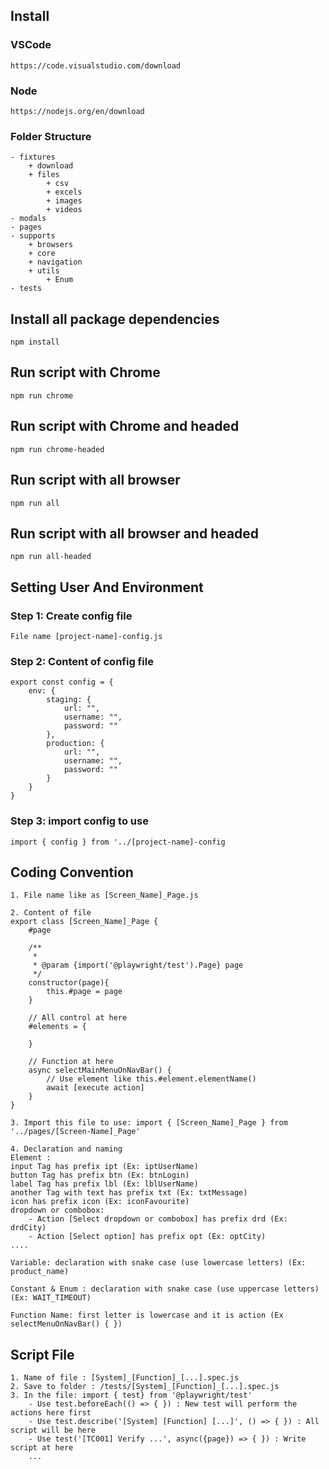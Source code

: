 ## Install
### VSCode
```shell
https://code.visualstudio.com/download
```
### Node
```shell
https://nodejs.org/en/download
```
### Folder Structure
```shell
- fixtures
    + download
    + files
        + csv
        + excels
        + images
        + videos
- modals
- pages
- supports
    + browsers
    + core
    + navigation
    + utils
        + Enum
- tests
```

## Install all package dependencies
```shell
npm install
```
## Run script with Chrome
```shell
npm run chrome
```
## Run script with Chrome and headed
```shell
npm run chrome-headed
```
## Run script with all browser
```shell
npm run all
```
## Run script with all browser and headed
```shell
npm run all-headed
```

## Setting User And Environment
### Step 1: Create config file
```shell
File name [project-name]-config.js
```

### Step 2: Content of config file
```shell
export const config = {
    env: {
        staging: {
            url: "",
            username: "",
            password: ""
        },
        production: {
            url: "",
            username: "",
            password: ""
        }
    }
}
```

### Step 3: import config to use
```shell
import { config } from '../[project-name]-config
```

## Coding Convention
```shell
1. File name like as [Screen_Name]_Page.js

2. Content of file
export class [Screen_Name]_Page {
    #page

    /**
     * 
     * @param {import('@playwright/test').Page} page 
     */
    constructor(page){
        this.#page = page
    }

    // All control at here
    #elements = {
        
    }

    // Function at here
    async selectMainMenuOnNavBar() {
        // Use element like this.#element.elementName()
        await [execute action]
    }
}

3. Import this file to use: import { [Screen_Name]_Page } from '../pages/[Screen-Name]_Page'

4. Declaration and naming
Element : 
input Tag has prefix ipt (Ex: iptUserName)
button Tag has prefix btn (Ex: btnLogin)
label Tag has prefix lbl (Ex: lblUserName)
another Tag with text has prefix txt (Ex: txtMessage)
icon has prefix icon (Ex: iconFavourite)
dropdown or combobox:
    - Action [Select dropdown or combobox] has prefix drd (Ex: drdCity)
    - Action [Select option] has prefix opt (Ex: optCity)
....

Variable: declaration with snake case (use lowercase letters) (Ex: product_name)

Constant & Enum : declaration with snake case (use uppercase letters) (Ex: WAIT_TIMEOUT)

Function Name: first letter is lowercase and it is action (Ex selectMenuOnNavBar() { })

```

## Script File
```shell
1. Name of file : [System]_[Function]_[...].spec.js
2. Save to folder : /tests/[System]_[Function]_[...].spec.js
3. In the file: import { test} from '@playwright/test'
    - Use test.beforeEach(() => { }) : New test will perform the actions here first
    - Use test.describe('[System] [Function] [...]', () => { }) : All script will be here
    - Use test('[TC001] Verify ...', async({page}) => { }) : Write script at here 
    ...
```